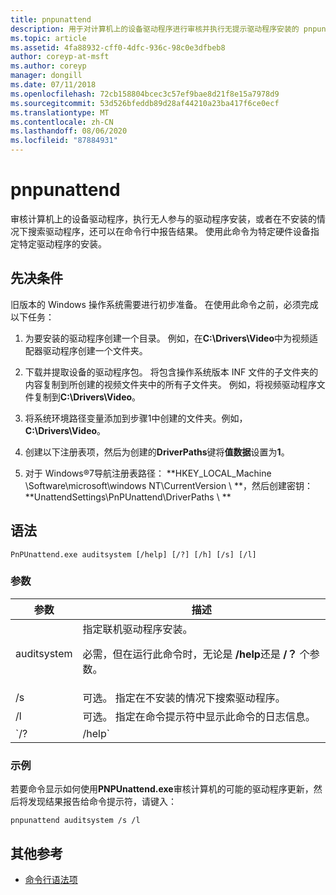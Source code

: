 ```yaml
---
title: pnpunattend
description: 用于对计算机上的设备驱动程序进行审核并执行无提示驱动程序安装的 pnpunattend 命令的参考文章。
ms.topic: article
ms.assetid: 4fa88932-cff0-4dfc-936c-98c0e3dfbeb8
author: coreyp-at-msft
ms.author: coreyp
manager: dongill
ms.date: 07/11/2018
ms.openlocfilehash: 72cb158804bcec3c57ef9bae8d21f8e15a7978d9
ms.sourcegitcommit: 53d526bfeddb89d28af44210a23ba417f6ce0ecf
ms.translationtype: MT
ms.contentlocale: zh-CN
ms.lasthandoff: 08/06/2020
ms.locfileid: "87884931"
---
```

# <a name="pnpunattend"></a>pnpunattend

审核计算机上的设备驱动程序，执行无人参与的驱动程序安装，或者在不安装的情况下搜索驱动程序，还可以在命令行中报告结果。 使用此命令为特定硬件设备指定特定驱动程序的安装。

## <a name="prerequisites"></a>先决条件

旧版本的 Windows 操作系统需要进行初步准备。 在使用此命令之前，必须完成以下任务：

1. 为要安装的驱动程序创建一个目录。 例如，在**C:\Drivers\Video**中为视频适配器驱动程序创建一个文件夹。

2. 下载并提取设备的驱动程序包。 将包含操作系统版本 INF 文件的子文件夹的内容复制到所创建的视频文件夹中的所有子文件夹。 例如，将视频驱动程序文件复制到**C:\Drivers\Video**。

3. 将系统环境路径变量添加到步骤1中创建的文件夹。例如， **C:\Drivers\Video**。

4. 创建以下注册表项，然后为创建的**DriverPaths**键将**值数据**设置为**1**。

5. 对于 Windows®7导航注册表路径： **HKEY_LOCAL_Machine \Software\microsoft\windows NT\CurrentVersion \\ **，然后创建密钥： **UnattendSettings\PnPUnattend\DriverPaths \\ **

## <a name="syntax"></a>语法

```
PnPUnattend.exe auditsystem [/help] [/?] [/h] [/s] [/l]
```

### <a name="parameters"></a>参数

| 参数 | 描述 |
|--|--|
| auditsystem | 指定联机驱动程序安装。<p>必需，但在运行此命令时，无论是 **/help**还是 **/？** 个参数。 |
| /s | 可选。 指定在不安装的情况下搜索驱动程序。 |
| /l | 可选。 指定在命令提示符中显示此命令的日志信息。 |
| `/? | /help` | 可选。 在命令提示符下显示此命令的帮助。 |

### <a name="examples"></a>示例

若要命令显示如何使用**PNPUnattend.exe**审核计算机的可能的驱动程序更新，然后将发现结果报告给命令提示符，请键入：

```
pnpunattend auditsystem /s /l
```

## <a name="additional-references"></a>其他参考

- [命令行语法项](command-line-syntax-key.md)
